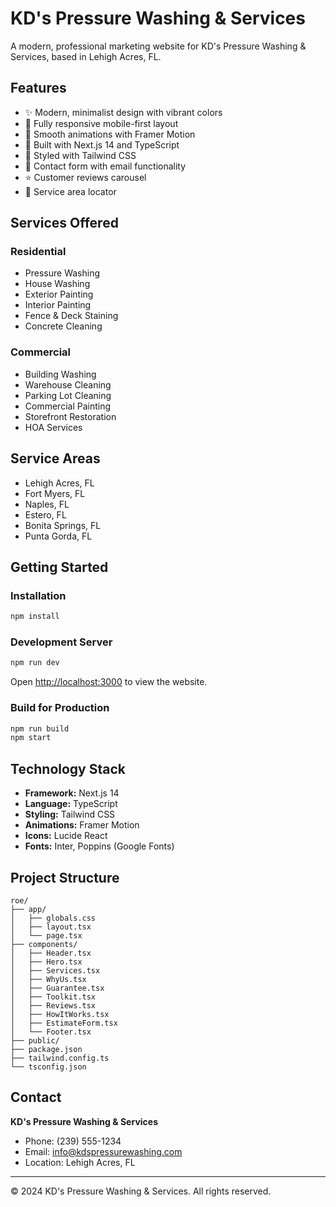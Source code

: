 # KD's Pressure Washing & Services

A modern, professional marketing website for KD's Pressure Washing & Services, based in Lehigh Acres, FL.

## Features

- ✨ Modern, minimalist design with vibrant colors
- 📱 Fully responsive mobile-first layout
- 🎨 Smooth animations with Framer Motion
- 🚀 Built with Next.js 14 and TypeScript
- 💅 Styled with Tailwind CSS
- 📧 Contact form with email functionality
- ⭐ Customer reviews carousel
- 🎯 Service area locator

## Services Offered

### Residential
- Pressure Washing
- House Washing
- Exterior Painting
- Interior Painting
- Fence & Deck Staining
- Concrete Cleaning

### Commercial
- Building Washing
- Warehouse Cleaning
- Parking Lot Cleaning
- Commercial Painting
- Storefront Restoration
- HOA Services

## Service Areas

- Lehigh Acres, FL
- Fort Myers, FL
- Naples, FL
- Estero, FL
- Bonita Springs, FL
- Punta Gorda, FL

## Getting Started

### Installation

```bash
npm install
```

### Development Server

```bash
npm run dev
```

Open [http://localhost:3000](http://localhost:3000) to view the website.

### Build for Production

```bash
npm run build
npm start
```

## Technology Stack

- **Framework:** Next.js 14
- **Language:** TypeScript
- **Styling:** Tailwind CSS
- **Animations:** Framer Motion
- **Icons:** Lucide React
- **Fonts:** Inter, Poppins (Google Fonts)

## Project Structure

```
roe/
├── app/
│   ├── globals.css
│   ├── layout.tsx
│   └── page.tsx
├── components/
│   ├── Header.tsx
│   ├── Hero.tsx
│   ├── Services.tsx
│   ├── WhyUs.tsx
│   ├── Guarantee.tsx
│   ├── Toolkit.tsx
│   ├── Reviews.tsx
│   ├── HowItWorks.tsx
│   ├── EstimateForm.tsx
│   └── Footer.tsx
├── public/
├── package.json
├── tailwind.config.ts
└── tsconfig.json
```

## Contact

**KD's Pressure Washing & Services**
- Phone: (239) 555-1234
- Email: info@kdspressurewashing.com
- Location: Lehigh Acres, FL

---

© 2024 KD's Pressure Washing & Services. All rights reserved.

